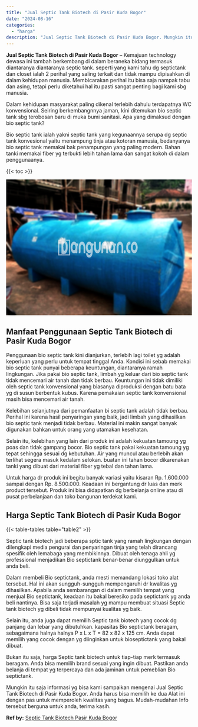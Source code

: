 ```yaml
---
title: "Jual Septic Tank Biotech di Pasir Kuda Bogor"
date: "2024-08-16"
categories: 
  - "harga"
description: "Jual Septic Tank Biotech di Pasir Kuda Bogor. Mungkin itu saja informasi yg bisa kami sampaikan mengenai Jual Septic Tank Biotech di Pasir Kuda Bogor. Anda h..."
---
```


**Jual Septic Tank Biotech di Pasir Kuda Bogor** – Kemajuan technology dewasa ini tambah berkembang di dalam beraneka bidang termasuk diantaranya diantaranya septic tank. seperti yang kami tahu dg septictank dan closet ialah 2 perihal yang saling terkait dan tidak mampu dipisahkan di dalam kehidupan manusia. Membicarakan perihal itu bisa saja nampak tabu dan asing, tetapi perlu diketahui hal itu pasti sangat penting bagi kami sbg manusia.

Dalam kehidupan masyarakat paling dikenal terlebih dahulu terdapatnya WC konvensional. Seiring berkembangnnya jaman, kini ditemukan bio septic tank sbg terobosan baru di muka bumi sanitasi. Apa yang dimaksud dengan bio septic tank?

Bio septic tank ialah yakni septic tank yang kegunaannya serupa dg septic tank konvesional yaitu menampung tinja atau kotoran manusia, bedanyanya bio septic tank memakai bak penampungan yang paling modern. Bahan tanki memakai fiber yg terbukti lebih tahan lama dan sangat kokoh di dalam penggunaanya.

{{< toc >}}

![Jual Septic Tank Biotech di Pasir Kuda Bogor](/images/jual-bio-septictank-31.png)

## Manfaat Penggunaan Septic Tank Biotech di Pasir Kuda Bogor

Penggunaan bio septic tank kini dianjurkan, terlebih lagi toilet yg adalah keperluan yang perlu untuk tempat tinggal Anda. Kondisi ini sebab memakai bio septic tank punyai beberapa keuntungan, diantaranya ramah lingkungan. Jika pakai bio septic tank, limbah yg keluar dari bio septic tank tidak mencemari air tanah dan tidak berbau. Keuntungan ini tidak dimiliki oleh septic tank konvensional yang biasanya diproduksi dengan batu bata yg di susun berbentuk kubus. Karena pemakaian septic tank konvensional masih bisa mencemari air tanah.

Kelebihan selanjutnya dari pemanfaatan bi septic tank adalah tidak berbau. Perihal ini karena hasil penyaringan yang baik, jadi limbah yang dihasilkan bio septic tank menjadi tidak berbau. Material ini makin sangat banyak digunakan bahkan untuk orang yang utamakan kesehatan.

Selain itu, kelebihan yang lain dari produk ini adalah kekuatan tamoung yg poas dan tidak gampang bocor. Bio septic tank pakai kekuatan tamoung yg tepat sehingga sesuai dg kebutuhan. Air yang muncul atau berlebih akan terlihat segera masuk kedalam selokan. buatan ini tahan bocor dikarenakan tanki yang dibuat dari material fiber yg tebal dan tahan lama.

Untuk harga dr produk ini begitu banyak variasi yaitu kisaran Rp. 1.600.000 sampai dengan Rp. 8.500.000. Keadaan ini bergantung dr luas dan merk product tersebut. Produk ini bisa didapatkan dg berbelanja online atau di pusat perbelanjaan dan toko bangunan terdekat kami.

## Harga Septic Tank Biotech di Pasir Kuda Bogor

{{< table-tables table="table2" >}}

Septic tank biotech jadi beberapa sptic tank yang ramah lingkungan dengan dilengkapi media pengurai dan penyaringan tinja yang telah dirancang spesifik oleh lemabaga yang membikinnya. Dibuat oleh tenaga ahli yg professional menjadikan Bio septictank benar-benar diunggulkan untuk anda beli.

Dalam membeli Bio septictank, anda mesti memandang lokasi toko alat tersebut. Hal ini akan sungguh-sungguh mempengaruhi dr kwalitas yg dihasilkan. Apabila anda sembarangan di dalam memilih tempat yang menjual Bio septictank, keadaan itu bakal beresiko pada septictank yg anda beli nantinya. Bisa saja terjadi masalah yg mampu membuat situasi Septic tank biotech yg dibeli tidak mempunyai kualitas yg baik.

Selain itu, anda juga dapat memilih Septic tank biotech yang cocok dg panjang dan lebar yang dibutuhkan. kapasitas Bio septictank beragam, sebagaimana halnya halnya P x L x T = 82 x 82 x 125 cm. Anda dapat memilih yang cocok dengan yg diinginkan untuk bioseptictank yang bakal dibuat.

Bukan itu saja, harga Septic tank biotech untuk tiap-tiap merk termasuk beragam. Anda bisa memilih brand sesuai yang ingin dibuat. Pastikan anda belanja di tempat yg terpercaya dan ada jaminan untuk pemeblian Bio septictank.

Mungkin itu saja informasi yg bisa kami sampaikan mengenai Jual Septic Tank Biotech di Pasir Kuda Bogor. Anda harus bisa memilih ke dua Alat ini dengan pas untuk memperoleh kwalitas yang bagus. Mudah-mudahan Info tersebut berguna untuk anda, terima kasih.

**Ref by:** [Septic Tank Biotech Pasir Kuda Bogor](https://id.wikipedia.org/wiki/Septic)

